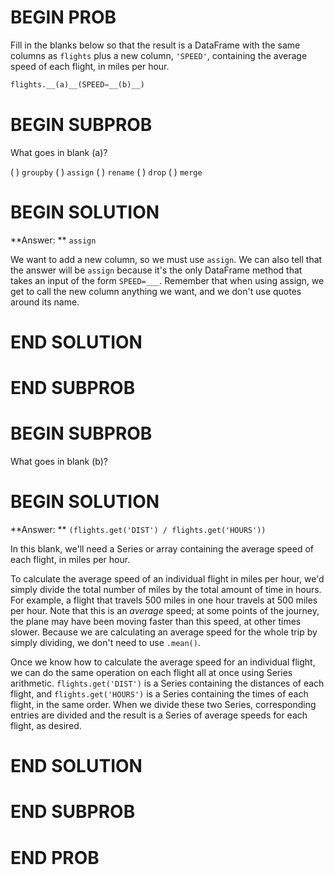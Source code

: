 # BEGIN PROB

Fill in the blanks below so that the result is a DataFrame with the same columns as `flights` plus a new column, `'SPEED'`, containing the average speed of each flight, in miles per hour.

```python
flights.__(a)__(SPEED=__(b)__)
```

# BEGIN SUBPROB

What goes in blank (a)?

( ) `groupby`
( ) `assign`
( ) `rename`
( ) `drop`
( ) `merge`

# BEGIN SOLUTION

**Answer: ** `assign`

We want to add a new column, so we must use `assign`. We can also tell that the answer will be `assign` because it's the only DataFrame method that takes an input of the form `SPEED=___`. Remember that when using assign, we get to call the new column anything we want, and we don't use quotes around its name.

# END SOLUTION

# END SUBPROB

# BEGIN SUBPROB

What goes in blank (b)?

# BEGIN SOLUTION

**Answer: ** `(flights.get('DIST') / flights.get('HOURS'))`

In this blank, we'll need a Series or array containing the average speed of each flight, in miles per hour. 

To calculate the average speed of an individual flight in miles per hour, we'd simply divide the total number of miles by the total amount of time in hours. For example, a flight that travels 500 miles in one hour travels at 500 miles per hour. Note that this is an *average* speed; at some points of the journey, the plane may have been moving faster than this speed, at other times slower. Because we are calculating an average speed for the whole trip by simply dividing, we don't need to use `.mean()`.

Once we know how to calculate the average speed for an individual flight, we can do the same operation on each flight all at once using Series arithmetic. `flights.get('DIST')` is a Series containing the distances of each flight, and `flights.get('HOURS')` is a Series containing the times of each flight, in the same order. When we divide these two Series, corresponding entries are divided and the result is a Series of average speeds for each flight, as desired.

# END SOLUTION

# END SUBPROB

# END PROB
